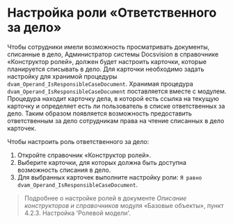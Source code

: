 # Настройка роли «Ответственного за дело»

Чтобы сотрудники имели возможность просматривать документы, списанные в дело, Администратор системы Docsvision в справочнике «Конструктор ролей», должен будет настроить карточки, которые планируется списывать в дело. Для карточки необходимо задать настройку для хранимой процедуры `dvam_Operand_IsResponsibleCaseDocument`. 
Хранимая процедура `dvam_Operand_IsResponsibleCaseDocument` поставляется вместе с модулем. Процедура находит карточку дела, в которой есть ссылка на текущую карточку и определяет есть ли пользователь в списке ответственных за дело. Таким образом появляется возможность предоставить ответственным за дело сотрудникам права на чтение списанных в дело карточек.

Чтобы настроить роль ответственного за дело:
1. Откройте справочник «Конструктор ролей».
1. Выберите карточки, для которых должна быть доступна возможность списания в дело.
1. Для выбранных карточек выполните настройку роли: `Я равно dvam_Operand_IsResponsibleCaseDocument`. 

> Подробнее о настройке ролей в документе *Описание конструкторов и справочников* модуля «Базовые объекты», пункт 4.2.3. Настройка 'Ролевой модели'.